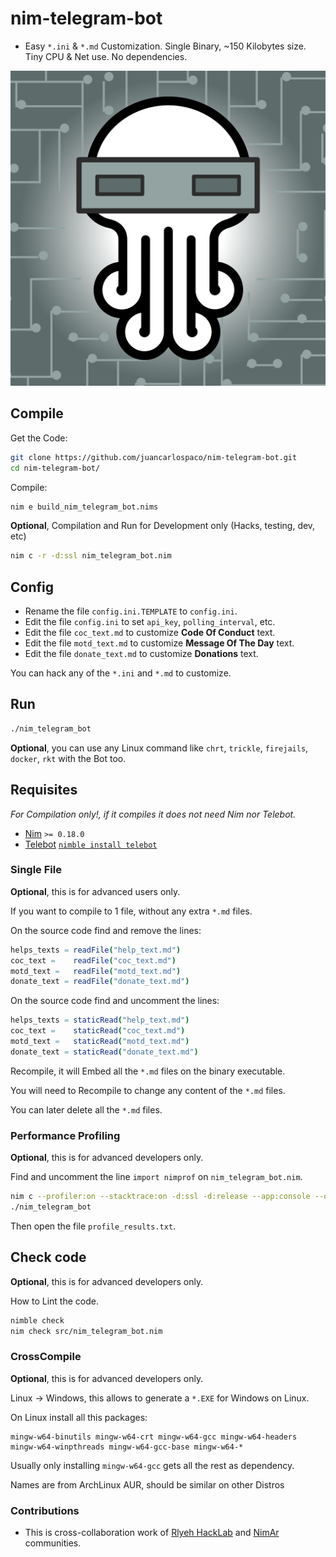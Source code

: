 # nim-telegram-bot

- Easy `*.ini` & `*.md` Customization. Single Binary, ~150 Kilobytes size. Tiny CPU & Net use. No dependencies.

![Rlyeh HackLab](art/nim-telegram-bot-rlye.svg "Art by Rlyeh HackLab http://rlab.be")


## Compile

Get the Code:

```bash
git clone https://github.com/juancarlospaco/nim-telegram-bot.git
cd nim-telegram-bot/
```

Compile:

```bash
nim e build_nim_telegram_bot.nims
```

**Optional**, Compilation and Run for Development only (Hacks, testing, dev, etc)

```bash
nim c -r -d:ssl nim_telegram_bot.nim
```


## Config

- Rename the file `config.ini.TEMPLATE` to `config.ini`.
- Edit the file `config.ini` to set `api_key`, `polling_interval`, etc.
- Edit the file `coc_text.md` to customize **Code Of Conduct** text.
- Edit the file `motd_text.md` to customize **Message Of The Day** text.
- Edit the file `donate_text.md` to customize **Donations** text.

You can hack any of the `*.ini` and `*.md` to customize.


## Run

```bash
./nim_telegram_bot
```

**Optional**, you can use any Linux command like `chrt`, `trickle`, `firejails`, `docker`, `rkt` with the Bot too.


## Requisites

*For Compilation only!, if it compiles it does not need Nim nor Telebot.*

- [Nim](https://nim-lang.org/install_unix.html) `>= 0.18.0`
- [Telebot](https://github.com/ba0f3/telebot.nim) [`nimble install telebot`](https://nimble.directory/pkg/telebot)


### Single File

**Optional**, this is for advanced users only.

If you want to compile to 1 file, without any extra `*.md` files.

On the source code find and remove the lines:

```nim
helps_texts = readFile("help_text.md")
coc_text =    readFile("coc_text.md")
motd_text =   readFile("motd_text.md")
donate_text = readFile("donate_text.md")
```

On the source code find and uncomment the lines:

```nim
helps_texts = staticRead("help_text.md")
coc_text =    staticRead("coc_text.md")
motd_text =   staticRead("motd_text.md")
donate_text = staticRead("donate_text.md")
```

Recompile, it will Embed all the `*.md` files on the binary executable.

You will need to Recompile to change any content of the `*.md` files.

You can later delete all the `*.md` files.


### Performance Profiling

**Optional**, this is for advanced developers only.

Find and uncomment the line `import nimprof` on `nim_telegram_bot.nim`.

```bash
nim c --profiler:on --stacktrace:on -d:ssl -d:release --app:console --opt:size nim_telegram_bot.nim
./nim_telegram_bot
```

Then open the file `profile_results.txt`.


## Check code

**Optional**, this is for advanced developers only.

How to Lint the code.

```bash
nimble check
nim check src/nim_telegram_bot.nim
```


### CrossCompile

**Optional**, this is for advanced developers only.

Linux -> Windows, this allows to generate a `*.EXE` for Windows on Linux.

On Linux install all this packages:

```
mingw-w64-binutils mingw-w64-crt mingw-w64-gcc mingw-w64-headers mingw-w64-winpthreads mingw-w64-gcc-base mingw-w64-*
```

Usually only installing `mingw-w64-gcc` gets all the rest as dependency.

Names are from ArchLinux AUR, should be similar on other Distros


### Contributions

- This is cross-collaboration work of [Rlyeh HackLab](https://rlab.be) and [NimAr](https://t.me/NimArgentina) communities.
